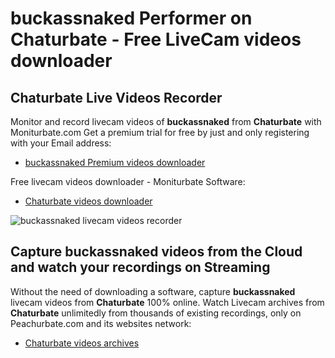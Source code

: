 # buckassnaked Performer on Chaturbate - Free LiveCam videos downloader

## Chaturbate Live Videos Recorder

Monitor and record livecam videos of **buckassnaked** from **Chaturbate** with Moniturbate.com
Get a premium trial for free by just and only registering with your Email address:
* [buckassnaked Premium videos downloader](https://moniturbate.com/request-demo-licence-key.html)

Free livecam videos downloader - Moniturbate Software:
* [Chaturbate videos downloader](https://moniturbate.com/moniturbate-download-software.html)

![buckassnaked livecam videos recorder](https://peachurnet.com/templates/moniturbate-software.png)


## Capture buckassnaked videos from the Cloud and watch your recordings on Streaming

Without the need of downloading a software, capture **buckassnaked** livecam videos from **Chaturbate** 100% online.
Watch Livecam archives from **Chaturbate** unlimitedly from thousands of existing recordings, only on Peachurbate.com and its websites network:
* [Chaturbate videos archives](https://peachurnet.com/)